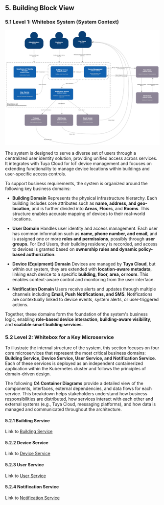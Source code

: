 
## 5. Building Block View

### 5.1 Level 1: Whitebox System (System Context)

![SmartHomeIoT](./Img/C4-Context.Details.drawio.png)

The system is designed to serve a diverse set of users through a centralized user identity solution, providing unified access across services. It integrates with Tuya Cloud for IoT device management and focuses on extending functionality to manage device locations within buildings and user-specific access controls.

To support business requirements, the system is organized around the following key business domains:

- **Building Domain**
Represents the physical infrastructure hierarchy. Each building includes core attributes such as **name, address, and geo-location**, and is further divided into **Areas**, **Floors**, and **Rooms**. This structure enables accurate mapping of devices to their real-world locations.

- **User Domain**
Handles user identity and access management. Each user has common information such as **name, phone number, and email**, and is assigned one or more **roles and permissions**, possibly through **user groups**. For End Users, their building residency is recorded, and access to devices is granted based on **ownership rules and dynamic policy-based authorization**.

- **Device (Equipment) Domain** 
Devices are managed by **Tuya Cloud**, but within our system, they are extended with **location-aware metadata**, linking each device to a specific **building, floor, area, or room**. This enables context-aware control and monitoring from the user interface.

- **Notification Domain**
Users receive alerts and updates through multiple channels including **Email, Push Notifications, and SMS**. Notifications are contextually linked to device events, system alerts, or user-triggered actions.

Together, these domains form the foundation of the system's business logic, enabling **role-based device interaction**, **building-aware visibility**, and **scalable smart building services**.

### 5.2 Level 2: Whitebox for a Key Microservice

To illustrate the internal structure of the system, this section focuses on four core microservices that represent the most critical business domains: **Building Service, Device Service, User Service, and Notification Service**. Each of these services is deployed as an independent containerized application within the Kubernetes cluster and follows the principles of domain-driven design.

The following **C4 Container Diagrams** provide a detailed view of the components, interfaces, external dependencies, and data flows for each service. This breakdown helps stakeholders understand how business responsibilities are distributed, how services interact with each other and external systems (e.g., Tuya Cloud, messaging platforms), and how data is managed and communicated throughout the architecture.

#### 5.2.1 Building Service

Link to [Building Service](./Block-Views/Building-Service.md)

#### 5.2.2 Device Service

Link to [Device Service](./Block-Views/Device-Service.md)

#### 5.2.3 User Service 

Link to [User Service](./Block-Views/User-Service.md)

#### 5.2.4 Notification Service 

Link to [Notification Service](./Block-Views/Notification-Service.md)

